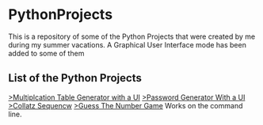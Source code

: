 # PythonProjects
This is a repository of some of the Python Projects that were created by me during my summer vacations.
A Graphical User Interface mode has been added to some of them


## List of the Python Projects
[>Multiplcation Table Generator with a UI](https://github.com/soham-mg/PythonProjects/blob/main/MultiplicationTableGeneratorWithGUI)
[>Password Generator With a UI](https://github.com/soham-mg/PythonProjects/blob/main/PasswordGeneratorWithGUI)
[>Collatz Sequencw](https://github.com/soham-mg/PythonProjects/blob/main/CollatzSequence.py)
[>Guess The Number Game](https://github.com/soham-mg/PythonProjects/blob/main/GuessTheNumberGame.py) Works on the command line.

